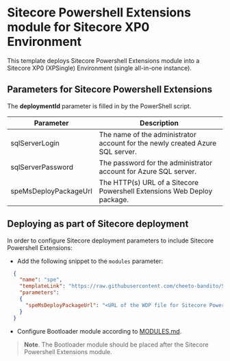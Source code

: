 # Sitecore Powershell Extensions module for Sitecore XP0 Environment

This template deploys Sitecore Powershell Extensions module into a Sitecore XP0 (XPSingle) Environment (single all-in-one instance).

## Parameters for Sitecore Powershell Extensions

The **deploymentId**  parameter is filled in by the PowerShell script.

| Parameter                                 | Description
--------------------------------------------|------------------------------------------------
| sqlServerLogin                            | The name of the administrator account for the newly created Azure SQL server.
| sqlServerPassword                         | The password for the administrator account for Azure SQL server.
| speMsDeployPackageUrl                     | The HTTP(s) URL of a Sitecore Powershell Extensions Web Deploy package.

## Deploying as part of Sitecore deployment

In order to configure Sitecore deployment parameters to include Sitecore Powershell Extensions:

* Add the following snippet to the `modules` parameter:
```JSON
  {
    "name": "spe",
    "templateLink": "https://raw.githubusercontent.com/cheeto-bandito/Sitecore-Azure-Quickstart-Templates/master/SPE6.3/XPSingle/azuredeploy.json",
    "parameters":
    {
      "speMsDeployPackageUrl": "<URL of the WDP file for Sitecore Powershell Extensions *.scwdp>"
    }
  }
```

* Configure Bootloader module according to [MODULES.md](../../MODULES.md). 
> **Note**. The Bootloader module should be placed after the Sitecore Powershell Extensions module.